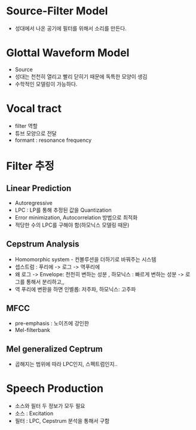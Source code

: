 # Source-Filter Model
- 성대에서 나온 공기에 필터를 위해서 소리를 만든다.

# Glottal Waveform Model
- Source 
- 성대는 천천히 열리고 빨리 닫히기 때문에 독특한 모양이 생김
- 수학적인 모델링이 가능하다.

# Vocal tract
- filter 역할
- 튜브 모양으로 전달
- formant : resonance frequency

# Filter 추정
## Linear Prediction
- Autoregressive
- LPC : LP를 통해 추정된 값을 Quantization
- Error minimization, Autocorrelation 방법으로 최적화
- 적당한 수의 LPC를 구해야 함(하모닉스 모델링 때문)

## Cepstrum Analysis
- Homomorphic system - 컨볼루션을 더하기로 바꿔주는 시스템
- 셉스트럼 : 푸리에 -> 로그 -> 역푸리에
- 왜 로그 -> Envelope: 천천히 변하는 성분 , 하모닉스 : 빠르게 변하는 성분 -> 로그를 통해서 분리하고,,
- 역 푸리에 변환을 하면 인벨롭: 저주파, 하모닉스: 고주파

## MFCC
- pre-emphasis : 노이즈에 강인한
- Mel-filterbank
  
## Mel generalized Ceptrum
- 곱해지는 범위에 따라 LPC인지, 스펙트럼인지..

# Speech Production
- 소스와 필터 두 정보가 모두 필요
- 소스 : Excitation
- 필터 : LPC, Cepstrum 분석을 통해서 구함